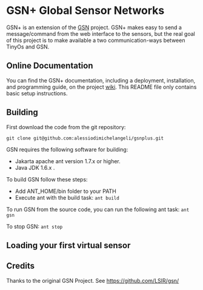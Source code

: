 # GSN+ Global Sensor Networks

GSN+ is an extension of the [GSN](https://github.com/LSIR/gsn) project.
GSN+ makes easy to send a message/command from the web interface to the sensors, but the real goal of this project is to make available a two communication-ways between TinyOs and GSN.

## Online Documentation

You can find the GSN+ documentation, including a deployment, installation, and programming
guide, on the project [wiki](https://github.com/mysite).
This README file only contains basic setup instructions.

## Building

First download the code from the git repository:

	git clone git@github.com:alessiodimichelangeli/gsnplus.git

GSN requires the following software for building:

* Jakarta apache ant version 1.7.x or higher.
* Java JDK 1.6.x .

To build GSN follow these steps:
* Add ANT_HOME/bin folder to your PATH
* Execute ant with the build task:
	``ant build``

To run GSN from the source code, you can run the following ant task:
	``ant gsn``

To stop GSN:
	``ant stop``

## Loading your first virtual sensor



## Credits

Thanks to the original GSN Project.
See https://github.com/LSIR/gsn/
